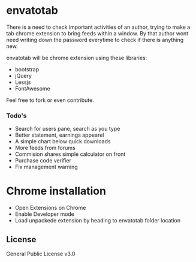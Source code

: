 envatotab
=========

There is a need to check important activities of an author, trying to make a tab chrome extension to bring feeds within a window. By that author wont need writing down the password everytime to check if there is anything new.

envatotab will be chrome extension using these libraries:

  - bootstrap
  - jQuery
  - Lessjs
  - FontAwesome

Feel free to fork or even contribute.

### Todo's

 - Search for users pane, search as you type
 - Better statement, earnings appearel
 - A simple chart below quick downloads
 - More feeds from forums
 - Commision shares simple calculator on front
 - Purchase code verifier
 - Fix management warning

# Chrome installation

 - Open Extensions on Chrome
 - Enable Developer mode
 - Load unpackede extension by heading to envatotab folder location


License
----

General Public License v3.0
